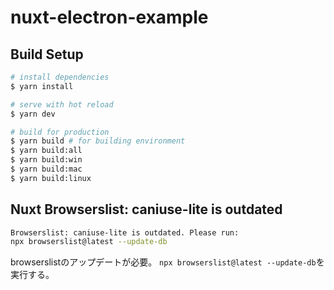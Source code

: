 # nuxt-electron-example

## Build Setup

```bash
# install dependencies
$ yarn install

# serve with hot reload
$ yarn dev

# build for production
$ yarn build # for building environment
$ yarn build:all
$ yarn build:win
$ yarn build:mac
$ yarn build:linux
```

## Nuxt Browserslist: caniuse-lite is outdated
```bash
Browserslist: caniuse-lite is outdated. Please run:
npx browserslist@latest --update-db
```
browserslistのアップデートが必要。
`npx browserslist@latest --update-db`を実行する。